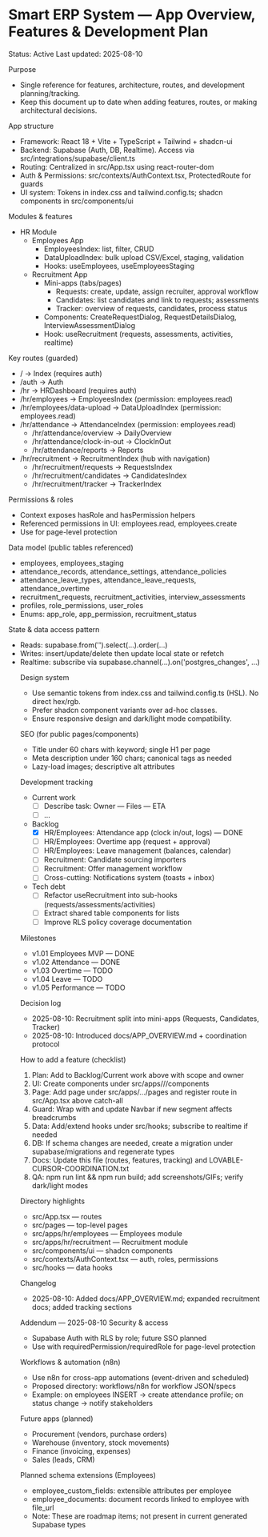 # Smart ERP System — App Overview, Features & Development Plan

Status: Active
Last updated: 2025-08-10

Purpose
- Single reference for features, architecture, routes, and development planning/tracking.
- Keep this document up to date when adding features, routes, or making architectural decisions.

App structure
- Framework: React 18 + Vite + TypeScript + Tailwind + shadcn-ui
- Backend: Supabase (Auth, DB, Realtime). Access via src/integrations/supabase/client.ts
- Routing: Centralized in src/App.tsx using react-router-dom
- Auth & Permissions: src/contexts/AuthContext.tsx, ProtectedRoute for guards
- UI system: Tokens in index.css and tailwind.config.ts; shadcn components in src/components/ui

Modules & features
- HR Module
  - Employees App
    - EmployeesIndex: list, filter, CRUD
    - DataUploadIndex: bulk upload CSV/Excel, staging, validation
    - Hooks: useEmployees, useEmployeesStaging
  - Recruitment App
    - Mini-apps (tabs/pages)
      - Requests: create, update, assign recruiter, approval workflow
      - Candidates: list candidates and link to requests; assessments
      - Tracker: overview of requests, candidates, process status
    - Components: CreateRequestDialog, RequestDetailsDialog, InterviewAssessmentDialog
    - Hook: useRecruitment (requests, assessments, activities, realtime)

Key routes (guarded)
- / → Index (requires auth)
- /auth → Auth
- /hr → HRDashboard (requires auth)
- /hr/employees → EmployeesIndex (permission: employees.read)
- /hr/employees/data-upload → DataUploadIndex (permission: employees.read)
- /hr/attendance → AttendanceIndex (permission: employees.read)
  - /hr/attendance/overview → DailyOverview
  - /hr/attendance/clock-in-out → ClockInOut
  - /hr/attendance/reports → Reports
- /hr/recruitment → RecruitmentIndex (hub with navigation)
  - /hr/recruitment/requests → RequestsIndex
  - /hr/recruitment/candidates → CandidatesIndex
  - /hr/recruitment/tracker → TrackerIndex

Permissions & roles
- Context exposes hasRole and hasPermission helpers
- Referenced permissions in UI: employees.read, employees.create
- Use <ProtectedRoute requiredPermission="..."> for page-level protection

Data model (public tables referenced)
- employees, employees_staging
- attendance_records, attendance_settings, attendance_policies
- attendance_leave_types, attendance_leave_requests, attendance_overtime
- recruitment_requests, recruitment_activities, interview_assessments
- profiles, role_permissions, user_roles
- Enums: app_role, app_permission, recruitment_status

State & data access pattern
- Reads: supabase.from('<table>').select(...).order(...)
- Writes: insert/update/delete then update local state or refetch
- Realtime: subscribe via supabase.channel(...).on('postgres_changes', ...)

Design system
- Use semantic tokens from index.css and tailwind.config.ts (HSL). No direct hex/rgb.
- Prefer shadcn component variants over ad-hoc classes.
- Ensure responsive design and dark/light mode compatibility.

SEO (for public pages/components)
- Title under 60 chars with keyword; single H1 per page
- Meta description under 160 chars; canonical tags as needed
- Lazy-load images; descriptive alt attributes

Development tracking
- Current work
  - [ ] Describe task: Owner — Files — ETA
  - [ ] ...
- Backlog
  - [x] HR/Employees: Attendance app (clock in/out, logs) — DONE
  - [ ] HR/Employees: Overtime app (request + approval)
  - [ ] HR/Employees: Leave management (balances, calendar)
  - [ ] Recruitment: Candidate sourcing importers
  - [ ] Recruitment: Offer management workflow
  - [ ] Cross-cutting: Notifications system (toasts + inbox)
- Tech debt
  - [ ] Refactor useRecruitment into sub-hooks (requests/assessments/activities)
  - [ ] Extract shared table components for lists
  - [ ] Improve RLS policy coverage documentation

Milestones
- v1.01 Employees MVP — DONE
- v1.02 Attendance — DONE
- v1.03 Overtime — TODO
- v1.04 Leave — TODO
- v1.05 Performance — TODO

Decision log
- 2025-08-10: Recruitment split into mini-apps (Requests, Candidates, Tracker)
- 2025-08-10: Introduced docs/APP_OVERVIEW.md + coordination protocol

How to add a feature (checklist)
1) Plan: Add to Backlog/Current work above with scope and owner
2) UI: Create components under src/apps/<domain>/<feature>/components
3) Page: Add page under src/apps/.../pages and register route in src/App.tsx above catch-all
4) Guard: Wrap with <ProtectedRoute> and update Navbar if new segment affects breadcrumbs
5) Data: Add/extend hooks under src/hooks; subscribe to realtime if needed
6) DB: If schema changes are needed, create a migration under supabase/migrations and regenerate types
7) Docs: Update this file (routes, features, tracking) and LOVABLE-CURSOR-COORDINATION.txt
8) QA: npm run lint && npm run build; add screenshots/GIFs; verify dark/light modes

Directory highlights
- src/App.tsx — routes
- src/pages — top-level pages
- src/apps/hr/employees — Employees module
- src/apps/hr/recruitment — Recruitment module
- src/components/ui — shadcn components
- src/contexts/AuthContext.tsx — auth, roles, permissions
- src/hooks — data hooks

Changelog
- 2025-08-10: Added docs/APP_OVERVIEW.md; expanded recruitment docs; added tracking sections
 
Addendum — 2025-08-10
Security & access
- Supabase Auth with RLS by role; future SSO planned
- Use <ProtectedRoute> with requiredPermission/requiredRole for page-level protection

Workflows & automation (n8n)
- Use n8n for cross-app automations (event-driven and scheduled)
- Proposed directory: workflows/n8n for workflow JSON/specs
- Example: on employees INSERT → create attendance profile; on status change → notify stakeholders

Future apps (planned)
- Procurement (vendors, purchase orders)
- Warehouse (inventory, stock movements)
- Finance (invoicing, expenses)
- Sales (leads, CRM)

Planned schema extensions (Employees)
- employee_custom_fields: extensible attributes per employee
- employee_documents: document records linked to employee with file_url
- Note: These are roadmap items; not present in current generated Supabase types